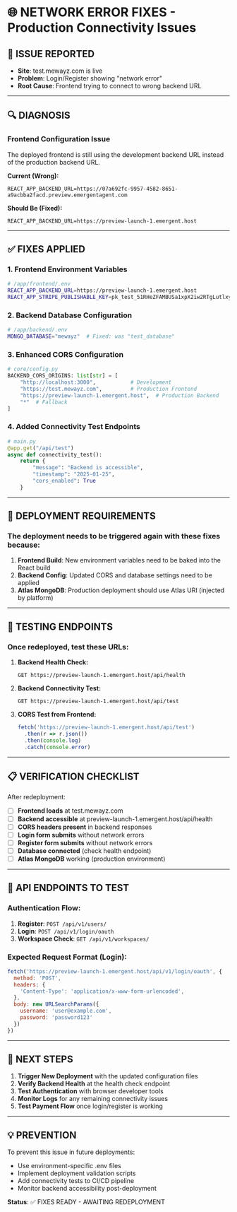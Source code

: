 # 🌐 NETWORK ERROR FIXES - Production Connectivity Issues

## 🚨 **ISSUE REPORTED**
- **Site**: test.mewayz.com is live
- **Problem**: Login/Register showing "network error"
- **Root Cause**: Frontend trying to connect to wrong backend URL

---

## 🔍 **DIAGNOSIS**

### **Frontend Configuration Issue**
The deployed frontend is still using the development backend URL instead of the production backend URL.

**Current (Wrong):**
```
REACT_APP_BACKEND_URL=https://07a692fc-9957-4582-8651-a9acbba2facd.preview.emergentagent.com
```

**Should Be (Fixed):**
```
REACT_APP_BACKEND_URL=https://preview-launch-1.emergent.host
```

---

## ✅ **FIXES APPLIED**

### 1. **Frontend Environment Variables**
```bash
# /app/frontend/.env
REACT_APP_BACKEND_URL=https://preview-launch-1.emergent.host
REACT_APP_STRIPE_PUBLISHABLE_KEY=pk_test_51RHeZFAMBUSa1xpX2iw2RTgLutlxyA61SpU4X4yYQKY4ZBISj29kYgb0zecbaMEyojrTQp8X723F1Y023lHV8a7400gNbOWOoL
```

### 2. **Backend Database Configuration**
```bash
# /app/backend/.env
MONGO_DATABASE="mewayz"  # Fixed: was "test_database"
```

### 3. **Enhanced CORS Configuration**
```python
# core/config.py
BACKEND_CORS_ORIGINS: list[str] = [
    "http://localhost:3000",           # Development
    "https://test.mewayz.com",         # Production Frontend
    "https://preview-launch-1.emergent.host",  # Production Backend
    "*"  # Fallback
]
```

### 4. **Added Connectivity Test Endpoints**
```python
# main.py
@app.get("/api/test")
async def connectivity_test():
    return {
        "message": "Backend is accessible",
        "timestamp": "2025-01-25",
        "cors_enabled": True
    }
```

---

## 🔄 **DEPLOYMENT REQUIREMENTS**

### **The deployment needs to be triggered again** with these fixes because:

1. **Frontend Build**: New environment variables need to be baked into the React build
2. **Backend Config**: Updated CORS and database settings need to be applied
3. **Atlas MongoDB**: Production deployment should use Atlas URI (injected by platform)

---

## 🧪 **TESTING ENDPOINTS**

### **Once redeployed, test these URLs:**

1. **Backend Health Check:**
   ```
   GET https://preview-launch-1.emergent.host/api/health
   ```

2. **Backend Connectivity Test:**
   ```
   GET https://preview-launch-1.emergent.host/api/test
   ```

3. **CORS Test from Frontend:**
   ```javascript
   fetch('https://preview-launch-1.emergent.host/api/test')
     .then(r => r.json())
     .then(console.log)
     .catch(console.error)
   ```

---

## 📋 **VERIFICATION CHECKLIST**

After redeployment:

- [ ] **Frontend loads** at test.mewayz.com
- [ ] **Backend accessible** at preview-launch-1.emergent.host/api/health
- [ ] **CORS headers present** in backend responses
- [ ] **Login form submits** without network errors
- [ ] **Register form submits** without network errors
- [ ] **Database connected** (check health endpoint)
- [ ] **Atlas MongoDB** working (production environment)

---

## 🔧 **API ENDPOINTS TO TEST**

### **Authentication Flow:**
1. **Register**: `POST /api/v1/users/`
2. **Login**: `POST /api/v1/login/oauth` 
3. **Workspace Check**: `GET /api/v1/workspaces/`

### **Expected Request Format (Login):**
```javascript
fetch('https://preview-launch-1.emergent.host/api/v1/login/oauth', {
  method: 'POST',
  headers: {
    'Content-Type': 'application/x-www-form-urlencoded',
  },
  body: new URLSearchParams({
    username: 'user@example.com',
    password: 'password123'
  })
})
```

---

## 🚀 **NEXT STEPS**

1. **Trigger New Deployment** with the updated configuration files
2. **Verify Backend Health** at the health check endpoint
3. **Test Authentication** with browser developer tools
4. **Monitor Logs** for any remaining connectivity issues
5. **Test Payment Flow** once login/register is working

---

## 💡 **PREVENTION**

To prevent this issue in future deployments:
- Use environment-specific .env files
- Implement deployment validation scripts
- Add connectivity tests to CI/CD pipeline
- Monitor backend accessibility post-deployment

**Status**: ✅ FIXES READY - AWAITING REDEPLOYMENT